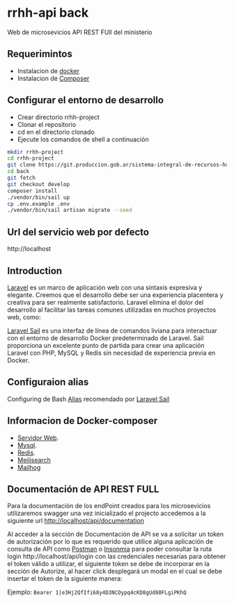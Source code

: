# rrhh-api back
Web de microsevicios API REST FUll del ministerio

## Requerimintos
- Instalacion de [docker](https://www.docker.com/products/docker-desktop)
- Instalacion de [Composer](https://getcomposer.org/doc/00-intro.md)

## Configurar el entorno de desarrollo
- Crear directorio rrhh-project
- Clonar el repositorio
- cd en el directorio clonado
- Ejecute los comandos de shell a continuación

```sh
mkdir rrhh-project
cd rrhh-project
git clone https://git.produccion.gob.ar/sistema-integral-de-recursos-humanos/back.git
cd back
git fetch
git checkout develop
composer install
./vendor/bin/sail up 
cp .env.example .env
./vendor/bin/sail artisan migrate --seed 
```
## Url del servicio web por defecto
http://localhost

## Introduction
[Laravel](https://laravel.com/) es un marco de aplicación web con una sintaxis expresiva y elegante. Creemos que el desarrollo debe ser una experiencia placentera y creativa para ser realmente satisfactorio. Laravel elimina el dolor del desarrollo al facilitar las tareas comunes utilizadas en muchos proyectos web, como:

[Laravel Sail](https://laravel.com/docs/9.x/sail) es una interfaz de línea de comandos liviana para interactuar con el entorno de desarrollo Docker predeterminado de Laravel. Sail proporciona un excelente punto de partida para crear una aplicación Laravel con PHP, MySQL y Redis sin necesidad de experiencia previa en Docker.

## Configuraion alias
Configuring de Bash [Alias](https://laravel.com/docs/9.x/sail#configuring-a-bash-alias) recomendado por [Laravel Sail](https://laravel.com/docs/9.x/sail)

## Informacion de Docker-composer
- [Servidor Web](https://httpd.apache.org/).
- [Mysql](https://www.mysql.com/).
- [Redis](https://redis.io/).
- [Meilisearch](https://www.meilisearch.com/)
- [Mailhog](https://github.com/mailhog/MailHog#mailhog-----)

## Documentación de API REST FULL
Para la documentación de los endPoint creados para los microsevicios utilizaremos swagger una vez inicializado el projecto accedemos a la siguiente url [http://localhost/api/documentation](http://localhost/api/documentation#/)

Al acceder a la sección de Documentación de API se va a solicitar un token de autorización por lo que es requerido que utilice alguna aplicación de consulta de API como [Postman](https://www.postman.com/) o [Insonmia](https://insomnia.rest/download) para poder consultar la ruta login http://localhost/api/login con las credenciales necesarias para obtener el token válido a utilizar, el siguiente token se debe de incorporar en la sección de Autorize, al hacer click desplegará un modal en el cual se debe insertar el token de la siguiente manera:

Ejemplo:
```Bearer 1|e3Hj2QfIfi68y4D3NCOypq4cKD8gUd80FLgiPKhQ```